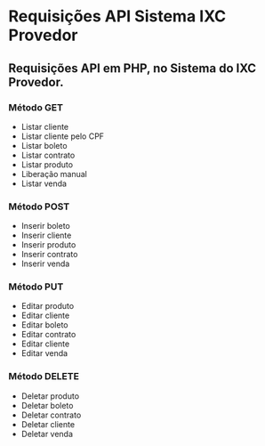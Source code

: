 # Requisições API Sistema IXC Provedor


## Requisições API em PHP, no Sistema do IXC Provedor.

### Método GET
- Listar cliente
- Listar cliente pelo CPF
- Listar boleto
- Listar contrato
- Listar produto
- Liberação manual
- Listar venda
  

### Método POST
- Inserir boleto
- Inserir cliente
- Inserir produto
- Inserir contrato
- Inserir venda
  

### Método PUT
- Editar produto
- Editar cliente
- Editar boleto
- Editar contrato
- Editar cliente
- Editar venda
  

### Método DELETE
- Deletar produto
- Deletar boleto
- Deletar contrato
- Deletar cliente
- Deletar venda










